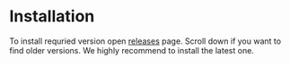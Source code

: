 # Installation

To install requried version open [releases](https://github.com/tonfactory/tons-releases/releases) page. Scroll down if you want to find older versions. We highly recommend to install the latest one.

